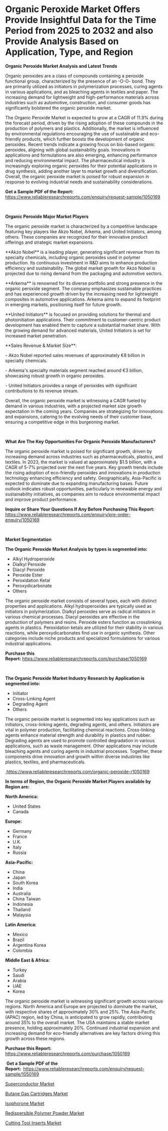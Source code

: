 <p><h1>Organic Peroxide Market Offers Provide Insightful Data for the Time Period from 2025 to 2032 and also Provide Analysis Based on Application, Type, and Region</h1></p><p><strong>Organic Peroxide Market Analysis and Latest Trends</strong></p>
<p><p>Organic peroxides are a class of compounds containing a peroxide functional group, characterized by the presence of an -O-O- bond. They are primarily utilized as initiators in polymerization processes, curing agents in various applications, and as bleaching agents in textiles and paper. The increasing demand for lightweight and high-performance materials across industries such as automotive, construction, and consumer goods has significantly bolstered the organic peroxide market.</p><p>The Organic Peroxide Market is expected to grow at a CAGR of 11.9% during the forecast period, driven by the rising adoption of these compounds in the production of polymers and plastics. Additionally, the market is influenced by environmental regulations encouraging the use of sustainable and eco-friendly products, which further boosts the development of organic peroxides. Recent trends indicate a growing focus on bio-based organic peroxides, aligning with global sustainability goals. Innovations in applications and formulations are also emerging, enhancing performance and reducing environmental impact. The pharmaceutical industry is increasingly exploring organic peroxides for their potential applications in drug synthesis, adding another layer to market growth and diversification. Overall, the organic peroxide market is poised for robust expansion in response to evolving industrial needs and sustainability considerations.</p></p>
<p><strong>Get a Sample PDF of the Report:&nbsp;</strong> <a href="https://www.reliableresearchreports.com/enquiry/request-sample/1050169?utm_campaign=117&utm_medium=2&utm_source=Github&utm_content=ia&utm_term=31012025&utm_id=organic-peroxide">https://www.reliableresearchreports.com/enquiry/request-sample/1050169</a></p>
<p>&nbsp;</p>
<p><strong>Organic Peroxide Major Market Players</strong></p>
<p><p>The organic peroxide market is characterized by a competitive landscape featuring key players like Akzo Nobel, Arkema, and United Initiators, among others. These companies are recognized for their innovative product offerings and strategic market expansions.</p><p>**Akzo Nobel** is a leading player, generating significant revenue from its specialty chemicals, including organic peroxides used in polymer production. Its continuous investment in R&D aims to enhance production efficiency and sustainability. The global market growth for Akzo Nobel is projected due to rising demand from the packaging and automotive sectors.</p><p>**Arkema** is renowned for its diverse portfolio and strong presence in the organic peroxide segment. The company emphasizes sustainable practices and has experienced growth driven by the increasing need for lightweight composites in automotive applications. Arkema aims to expand its footprint in emerging markets, positioning itself for future growth.</p><p>**United Initiators** is focused on providing solutions for thermal and photoinitiation applications. Their commitment to customer-centric product development has enabled them to capture a substantial market share. With the growing demand for advanced materials, United Initiators is set for increased market penetration.</p><p>**Sales Revenue & Market Size**: </p><p>- Akzo Nobel reported sales revenues of approximately €8 billion in specialty chemicals.</p><p>- Arkema's specialty materials segment reached around €3 billion, showcasing robust growth in organic peroxides.</p><p>- United Initiators provides a range of peroxides with significant contributions to its revenue stream.</p><p>Overall, the organic peroxide market is witnessing a CAGR fueled by demand in various industries, with a projected market size growth expectation in the coming years. Companies are strategizing for innovations and expansions, catering to the evolving needs of their customer base, ensuring a competitive edge in this burgeoning market.</p></p>
<p>&nbsp;</p>
<p><strong>What Are The Key Opportunities For Organic Peroxide Manufacturers?</strong></p>
<p><p>The organic peroxide market is poised for significant growth, driven by increasing demand across industries such as pharmaceuticals, plastics, and textiles. In 2023, the market is valued at approximately $1.5 billion, with a CAGR of 5-7% projected over the next five years. Key growth trends include the rising adoption of eco-friendly peroxides and innovations in production technology enhancing efficiency and safety. Geographically, Asia-Pacific is expected to dominate due to expanding manufacturing bases. Future outlook indicates robust opportunities, particularly in renewable energy and sustainability initiatives, as companies aim to reduce environmental impact and improve product performance.</p></p>
<p><strong>Inquire or Share Your Questions If Any Before Purchasing This Report:</strong> <a href="https://www.reliableresearchreports.com/enquiry/pre-order-enquiry/1050169?utm_campaign=117&utm_medium=2&utm_source=Github&utm_content=ia&utm_term=31012025&utm_id=organic-peroxide">https://www.reliableresearchreports.com/enquiry/pre-order-enquiry/1050169</a></p>
<p>&nbsp;</p>
<p><strong>Market Segmentation</strong></p>
<p><strong>The Organic Peroxide Market Analysis by types is segmented into:</strong></p>
<p><ul><li>Alkyl Hydroperoxide</li><li>Dialkyl Peroxide</li><li>Diacyl Peroxide</li><li>Peroxide Ester</li><li>Peroxidation Ketal</li><li>Peroxydicarbonate</li><li>Others</li></ul></p>
<p><p>The organic peroxide market consists of several types, each with distinct properties and applications. Alkyl hydroperoxides are typically used as initiators in polymerization. Dialkyl peroxides serve as radical initiators in various chemical processes. Diacyl peroxides are effective in the production of polymers and resins. Peroxide esters function as crosslinking agents in plastics. Peroxidation ketals are utilized for their stability in various reactions, while peroxydicarbonates find use in organic synthesis. Other categories include niche products and specialized formulations for various industrial applications.</p></p>
<p><strong>Purchase this Report:&nbsp;</strong><a href="https://www.reliableresearchreports.com/purchase/1050169?utm_campaign=117&utm_medium=2&utm_source=Github&utm_content=ia&utm_term=31012025&utm_id=organic-peroxide">https://www.reliableresearchreports.com/purchase/1050169</a></p>
<p>&nbsp;</p>
<p><strong>The Organic Peroxide Market Industry Research by Application is segmented into:</strong></p>
<p><ul><li>Initiator</li><li>Cross-Linking Agent</li><li>Degrading Agent</li><li>Others</li></ul></p>
<p><p>The organic peroxide market is segmented into key applications such as initiators, cross-linking agents, degrading agents, and others. Initiators are vital in polymer production, facilitating chemical reactions. Cross-linking agents enhance material strength and durability in plastics and rubber. Degrading agents are used to promote controlled degradation in various applications, such as waste management. Other applications may include bleaching agents and curing agents in industrial processes. Together, these components drive innovation and growth within diverse industries like plastics, textiles, and pharmaceuticals.</p></p>
<p><a href="https://www.reliableresearchreports.com/organic-peroxide-r1050169?utm_campaign=117&utm_medium=2&utm_source=Github&utm_content=ia&utm_term=31012025&utm_id=organic-peroxide">&nbsp;https://www.reliableresearchreports.com/organic-peroxide-r1050169</a></p>
<p><strong>In terms of Region, the Organic Peroxide Market Players available by Region are:</strong></p>
<p>
    <p> <strong> North America: </strong>
        <ul>
            <li>United States</li>
            <li>Canada</li>
        </ul>
        </p> 
    <p> <strong> Europe: </strong>
        <ul>
            <li>Germany</li>
            <li>France</li>
            <li>U.K.</li>
            <li>Italy</li>
            <li>Russia</li>
        </ul>
        </p> 
    <p> <strong> Asia-Pacific: </strong>
        <ul>
            <li>China</li>
            <li>Japan</li>
            <li>South Korea</li>
            <li>India</li>
            <li>Australia</li>
            <li>China Taiwan</li>
            <li>Indonesia</li>
            <li>Thailand</li>
            <li>Malaysia</li>
        </ul>
        </p> 
    <p> <strong> Latin America: </strong>
        <ul>
            <li>Mexico</li>
            <li>Brazil</li>
            <li>Argentina Korea</li>
            <li>Colombia</li>
        </ul>
        </p> 
    <p> <strong> Middle East & Africa: </strong>
        <ul>
            <li>Turkey</li>
            <li>Saudi</li>
            <li>Arabia</li>
            <li>UAE</li>
            <li>Korea</li>
        </ul>
    </p>
    </p>
<p><p>The organic peroxide market is witnessing significant growth across various regions. North America and Europe are projected to dominate the market, with respective shares of approximately 30% and 25%. The Asia-Pacific (APAC) region, led by China, is anticipated to grow rapidly, contributing around 35% to the overall market. The USA maintains a stable market presence, holding approximately 20%. Continued industrial expansion and increasing demand for eco-friendly alternatives are key factors driving this growth across these regions.</p></p>
<p><strong>Purchase this Report: </strong><a href="https://www.reliableresearchreports.com/purchase/1050169?utm_campaign=117&utm_medium=2&utm_source=Github&utm_content=ia&utm_term=31012025&utm_id=organic-peroxide">https://www.reliableresearchreports.com/purchase/1050169</a></p>
<p>&nbsp;<strong>Get a Sample PDF of the Report:&nbsp;&nbsp;</strong><a href="https://www.reliableresearchreports.com/enquiry/request-sample/1050169?utm_campaign=117&utm_medium=2&utm_source=Github&utm_content=ia&utm_term=31012025&utm_id=organic-peroxide">https://www.reliableresearchreports.com/enquiry/request-sample/1050169</a></p>
<p><strong></strong></p>
<p><p><a href="https://github.com/arvelm4nthig/Market-Research-Report-List-1/blob/main/superconductor-market.md?utm_campaign=117&utm_medium=2&utm_source=Github&utm_content=ia&utm_term=31012025&utm_id=organic-peroxide">Superconductor Market</a></p><p><a href="https://github.com/phumlaaijem/Market-Research-Report-List-1/blob/main/butane-gas-cartridges-market.md?utm_campaign=117&utm_medium=2&utm_source=Github&utm_content=ia&utm_term=31012025&utm_id=organic-peroxide">Butane Gas Cartridges Market</a></p><p><a href="https://github.com/xanaanenkaly/Market-Research-Report-List-1/blob/main/isophorone-market.md?utm_campaign=117&utm_medium=2&utm_source=Github&utm_content=ia&utm_term=31012025&utm_id=organic-peroxide">Isophorone Market</a></p><p><a href="https://github.com/jaquelynhasenaue8/Market-Research-Report-List-1/blob/main/redispersible-polymer-powder-market.md?utm_campaign=117&utm_medium=2&utm_source=Github&utm_content=ia&utm_term=31012025&utm_id=organic-peroxide">Redispersible Polymer Powder Market</a></p><p><a href="https://github.com/memorirummy/Market-Research-Report-List-1/blob/main/cutting-tool-inserts-market.md?utm_campaign=117&utm_medium=2&utm_source=Github&utm_content=ia&utm_term=31012025&utm_id=organic-peroxide">Cutting Tool Inserts Market</a></p></p>